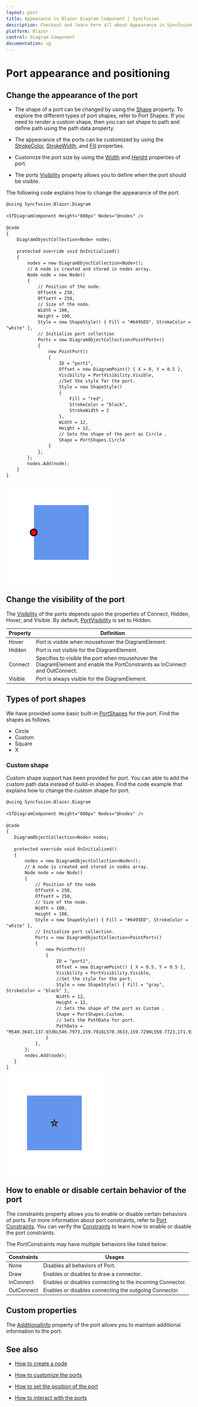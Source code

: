 ```yaml
---
layout: post
title: Appearance in Blazor Diagram Component | Syncfusion
description: Checkout and learn here all about Appearance in Syncfusion Blazor Diagram component and much more details.
platform: Blazor
control: Diagram Component
documentation: ug
---
```


# Port appearance and positioning

## Change the appearance of the port

* The shape of a port can be changed by using the [Shape](https://help.syncfusion.com/cr/blazor/Syncfusion.Blazor.Diagram.Port.html#Syncfusion_Blazor_Diagram_Port_Shape) property. To explore the different types of port shapes, refer to Port Shapes. If you need to render a custom shape, then you can set shape to path and define path using the path data property.

* The appearance of the ports can be customized by using the [StrokeColor](https://help.syncfusion.com/cr/blazor/Syncfusion.Blazor.Diagram.ShapeStyle.html#Syncfusion_Blazor_Diagram_ShapeStyle_StrokeColor), [StrokeWidth](https://help.syncfusion.com/cr/blazor/Syncfusion.Blazor.Diagram.ShapeStyle.html#Syncfusion_Blazor_Diagram_ShapeStyle_StrokeWidth), and [Fill](https://help.syncfusion.com/cr/blazor/Syncfusion.Blazor.Diagram.ShapeStyle.html#Syncfusion_Blazor_Diagram_ShapeStyle_Fill) properties.

* Customize the port size by using the [Width](https://help.syncfusion.com/cr/blazor/Syncfusion.Blazor.Diagram.Port.html#Syncfusion_Blazor_Diagram_Port_Width) and [Height](https://help.syncfusion.com/cr/blazor/Syncfusion.Blazor.Diagram.Port.html#Syncfusion_Blazor_Diagram_Port_Height) properties of port.

* The ports [Visibility](https://help.syncfusion.com/cr/blazor/Syncfusion.Blazor.Diagram.Port.html#Syncfusion_Blazor_Diagram_Port_Visibility) property allows you to define when the port should be visible.

The following code explains how to change the appearance of the port.

```cshtml
@using Syncfusion.Blazor.Diagram

<SfDiagramComponent Height="600px" Nodes="@nodes" />

@code
{
    DiagramObjectCollection<Node> nodes;

    protected override void OnInitialized()
    {
        nodes = new DiagramObjectCollection<Node>();
        // A node is created and stored in nodes array.
        Node node = new Node()
        {
            // Position of the node.
            OffsetX = 250,
            OffsetY = 250,
            // Size of the node.
            Width = 100,
            Height = 100,
            Style = new ShapeStyle() { Fill = "#6495ED", StrokeColor = "white" },
            // Initialize port collection
            Ports = new DiagramObjectCollection<PointPort>()
            {
                new PointPort()
                {
                    ID = "port1",
                    Offset = new DiagramPoint() { X = 0, Y = 0.5 },
                    Visibility = PortVisibility.Visible,
                    //Set the style for the port.
                    Style = new ShapeStyle()
                    { 
                        Fill = "red", 
                        StrokeColor = "black", 
                        StrokeWidth = 2
                    },
                    Width = 12,
                    Height = 12,
                    // Sets the shape of the port as Circle .
                    Shape = PortShapes.Circle
                }
            },
        };
        nodes.Add(node);
    }
}
```

![Changing Port Appearance in Blazor Diagram](../images/blazor-diagram-port-appearance.png)

## Change the visibility of the port

The [Visibility](https://help.syncfusion.com/cr/blazor/Syncfusion.Blazor.Diagram.Port.html#Syncfusion_Blazor_Diagram_Port_Visibility) of the ports depends upon the properties of Connect, Hidden, Hover, and Visible. By default, [PortVisibility](https://help.syncfusion.com/cr/blazor/Syncfusion.Blazor.Diagram.PortVisibility.html) is set to Hidden.

| Property | Definition |
|---|---|
| Hover | Port is visible when mousehover the DiagramElement. |
| Hidden | Port is not visible for the DiagramElement. |
| Connect | Specifies to visible the port when mousehover the DiagramElement and enable the PortConstraints as InConnect and OutConnect. |
| Visible | Port is always visible for the DiagramElement. |

## Types of port shapes

We have provided some basic built-in [PortShapes](https://help.syncfusion.com/cr/blazor/Syncfusion.Blazor.Diagram.PortShapes.html) for the port. Find the shapes as follows.

* Circle
* Custom
* Square
* X

### Custom shape

 Custom shape support has been provided for port. You can able to add the custom path data instead of build-in shapes. Find the code example that explains how to change the custom shape for port.

 ```cshtml
@using Syncfusion.Blazor.Diagram

<SfDiagramComponent Height="600px" Nodes="@nodes" />

@code
{
    DiagramObjectCollection<Node> nodes;

    protected override void OnInitialized()
    {
        nodes = new DiagramObjectCollection<Node>();
        // A node is created and stored in nodes array.
        Node node = new Node()
        {
            // Position of the node
            OffsetX = 250,
            OffsetY = 250,
            // Size of the node.
            Width = 100,
            Height = 100,
            Style = new ShapeStyle() { Fill = "#6495ED", StrokeColor = "white" },
            // Initialize port collection.
            Ports = new DiagramObjectCollection<PointPort>()
            {
                new PointPort()
                {
                    ID = "port1",
                    Offset = new DiagramPoint() { X = 0.5, Y = 0.5 },
                    Visibility = PortVisibility.Visible,
                    //Set the style for the port.
                    Style = new ShapeStyle() { Fill = "gray", StrokeColor = "black" },
                    Width = 12, 
                    Height = 12,
                    // Sets the shape of the port as Custom .
                    Shape = PortShapes.Custom,
                    // Sets the PathData for port.
                    PathData = "M540.3643,137.9336L546.7973,159.7016L570.3633,159.7296L550.7723,171.9366L558.9053,194.9966L540.3643,179.4996L521.8223,194.9966L529.9553,171.9366L510.3633,159.7296L533.9313,159.7016L540.3643,137.9336z"
                }
            },
        };
        nodes.Add(node);
    }
}
```

![Blazor Diagram Port with Custom Shape](../images/blazor-diagram-port-custom-shape.png)

## How to enable or disable certain behavior of the port

The constraints property allows you to enable or disable certain behaviors of ports. For more information about port constraints, refer to [Port Constraints](https://help.syncfusion.com/cr/blazor/Syncfusion.Blazor.Diagram.PortConstraints.html). You can verify the [Constraints](https://blazor.syncfusion.com/documentation/diagram/constraints) to learn how to enable or disable the port constraints.

The PortConstraints may have multiple behaviors like listed below:

| Constraints | Usages |
|---|---|
| None |Disables all behaviors of Port. |
| Draw |Enables or disables to draw a connector. |
| InConnect |Enables or disables connecting to the incoming Connector.  |
| OutConnect | Enables or disables connecting the outgoing Connector. |

## Custom properties

The [AdditionalInfo](https://help.syncfusion.com/cr/blazor/Syncfusion.Blazor.Diagram.Port.html#Syncfusion_Blazor_Diagram_Port_AdditionalInfo) property of the port allows you to maintain additional information to the port.

## See also

* [How to create a node](../nodes/nodes)

* [How to customize the ports](./appearance)

* [How to set the position of the port](./positioning)

* [How to interact with the ports](./interaction)
